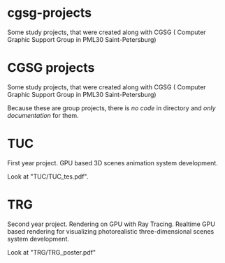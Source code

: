 # cgsg-projects
Some study projects, that were created along with CGSG ( Computer Graphic Support Group in PML30 Saint-Petersburg)
# CGSG projects
Some study projects, that were created along with CGSG ( Computer Graphic Support Group in PML30 Saint-Petersburg)

Because these are group projects, there is *no code* in directory and *only documentation* for them.

# TUC
First year project. GPU based 3D scenes animation system development.

Look at "TUC/TUC_tes.pdf".

# TRG
Second year project. Rendering on GPU with Ray Tracing. Realtime GPU based rendering for visualizing photorealistic three-dimensional scenes system development.

Look at "TRG/TRG_poster.pdf"
